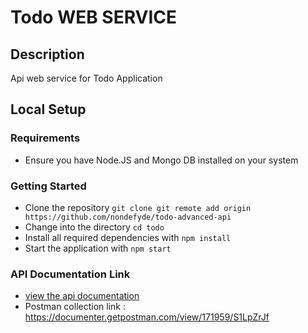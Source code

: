 # Todo WEB SERVICE

## Description
Api web service for Todo Application

## Local Setup

### Requirements

- Ensure you have Node.JS and Mongo DB installed on your system


### Getting Started
- Clone the repository `git clone git remote add origin https://github.com/nondefyde/todo-advanced-api`
- Change into the directory `cd todo`
- Install all required dependencies with `npm install`
- Start the application with `npm start`


### API Documentation Link
- [view the api documentation](https://documenter.getpostman.com/view/171959/S1LpZrJf)
- Postman collection link : https://documenter.getpostman.com/view/171959/S1LpZrJf
